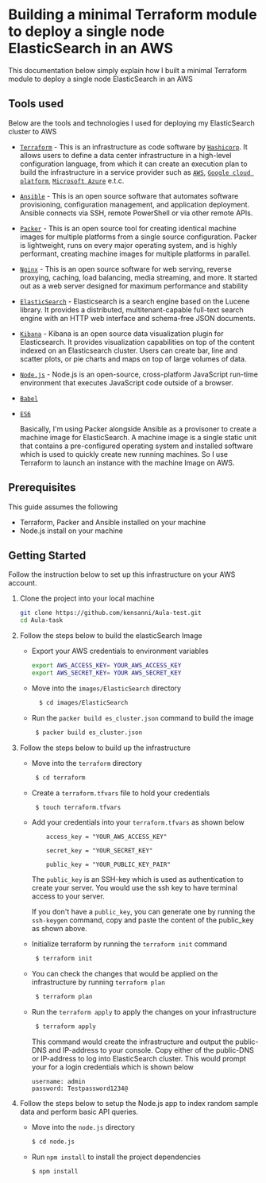 # Building a minimal Terraform module to deploy a single node ElasticSearch in an AWS 

This documentation below simply explain how I built a minimal Terraform module to deploy a single node ElasticSearch in an AWS 

## Tools used

Below are the tools and technologies I used for deploying my ElasticSearch cluster to AWS
 - [`Terraform`](https://www.terraform.io/) - This is an infrastructure as code software by [`Hashicorp`](https://www.hashicorp.com/). It allows users to define a data center infrastructure in a high-level configuration language, from which it can create an execution plan to build the infrastructure in a service provider such as [`AWS`](https://aws.amazon.com), [`Google cloud platform`](http://cloud.google.com), [`Microsoft Azure`](https://azure.microsoft.com/en-us/?v=solutions-dropdown) e.t.c.
 - [`Ansible`](https://www.ansible.com/) - This is an open source software that automates software provisioning, configuration management, and application deployment. Ansible connects via SSH, remote PowerShell or via other remote APIs.

 - [`Packer`](https://packer.io/) - This is an open source tool for creating identical machine images for multiple platforms from a single source configuration. Packer is lightweight, runs on every major operating system, and is highly performant, creating machine images for multiple platforms in parallel.
 - [`Nginx`](https://www.nginx.com/) - This is an open source software for web serving, reverse proxying, caching, load balancing, media streaming, and more. It started out as a web server designed for maximum performance and stability
 - [`ElasticSearch`](https://www.elastic.co/) - Elasticsearch is a search engine based on the Lucene library. It provides a distributed, multitenant-capable full-text search engine with an HTTP web interface and schema-free JSON documents.
 - [`Kibana`](https://www.elastic.co/products/kibana) - Kibana is an open source data visualization plugin for Elasticsearch. It provides visualization capabilities on top of the content indexed on an Elasticsearch cluster. Users can create bar, line and scatter plots, or pie charts and maps on top of large volumes of data.
 - [`Node.js`](https://nodejs.org/en/) - Node.js is an open-source, cross-platform JavaScript run-time environment that executes JavaScript code outside of a browser.
 - [`Babel`](``)
 - [`ES6`](``)
  
   Basically, I'm using Packer alongside Ansible as a provisoner to create a machine image for ElasticSearch. A machine image is a single static unit that contains a pre-configured operating system and installed software which is used to quickly create new running machines. So I use Terraform to launch an instance with the machine Image on AWS.

## Prerequisites
This guide assumes the following

- Terraform, Packer and Ansible installed on your machine
- Node.js install on your machine

## Getting Started
Follow the instruction below to set up this infrastructure on your AWS account.

1. Clone the project into your local machine
    ```bash
    git clone https://github.com/kensanni/Aula-test.git
    cd Aula-task
    ```
2.  Follow the steps below to build the elasticSearch Image

    * Export your AWS credentials to environment variables
        ```bash
        export AWS_ACCESS_KEY= YOUR_AWS_ACCESS_KEY
        export AWS_SECRET_KEY= YOUR AWS_SECRET_KEY
        ```
    * Move into the `images/ElasticSearch` directory
        ```bash
          $ cd images/ElasticSearch
        ```
    * Run the `packer build es_cluster.json` command to build the image
        ```bash
         $ packer build es_cluster.json
        ```

3. Follow the steps below to build up the infrastructure

    * Move into the `terraform` directory
        ```bash
         $ cd terraform
        ```
    * Create a `terraform.tfvars` file to hold your credentials
        ```bash
         $ touch terraform.tfvars
        ```
    * Add your credentials into your `terraform.tfvars` as shown below
        ```
            access_key = "YOUR_AWS_ACCESS_KEY"

            secret_key = "YOUR_SECRET_KEY"

            public_key = "YOUR_PUBLIC_KEY_PAIR"
        ```
        The `public_key` is an SSH-key which is used as authentication to create your server. You would use the ssh key to have terminal access to your server.  

        If you don't have a `public_key`, you can generate one by running the `ssh-keygen` command, copy and paste the content of the public_key as shown above.

    * Initialize terraform by running the `terraform init` command
        ```bash
         $ terraform init
        ```
    * You can check the changes that would be applied on the infrastructure by running `terraform plan`
        ```bash
         $ terraform plan
        ```
    * Run the `terraform apply` to apply the changes on your infrastructure
        ```bash
         $ terraform apply
        ```
        This command would create the infrastructure and output the public-DNS and IP-address to your console. Copy either of the public-DNS or IP-address to log into ElasticSearch cluster. This would prompt your for a login credentials which is shown below

        ```
        username: admin
        password: Testpassword1234@
        ```
4. Follow the steps below to setup the Node.js app to index random sample data and perform basic API queries.

    * Move into the `node.js` directory
        ```bash
        $ cd node.js
        ```
    * Run `npm install` to install the project dependencies
        ```bash
        $ npm install
        ```